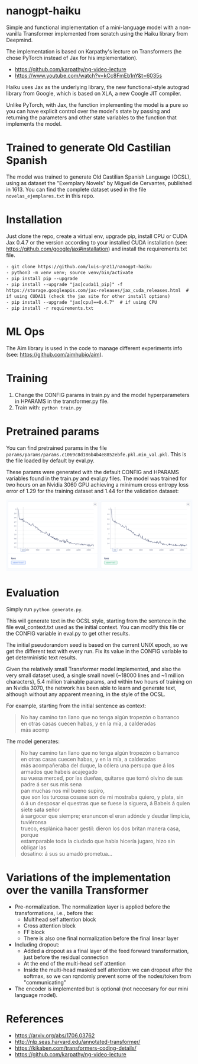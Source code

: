 # nanogpt-haiku

Simple and functional implementation of a mini-language model with a non-vanilla Transformer implemented from scratch using the Haiku library from Deepmind.

The implementation is based on Karpathy's lecture on Transformers (he chose PyTorch instead of Jax for his implementation).
- https://github.com/karpathy/ng-video-lecture
- https://www.youtube.com/watch?v=kCc8FmEb1nY&t=6035s

Haiku uses Jax as the underlying library, the new functional-style autograd library from Google, which is based on XLA, a new Coogle JIT compiler.

Unlike PyTorch, with Jax, the function implementing the model is a pure so you can have explicit control over the model's state by passing and returning the parameters and other state variables to the function that implements the model.

# Trained to generate Old Castilian Spanish
The model was trained to generate Old Castilian Spanish Language (OCSL), using as dataset the "Exemplary Novels" by Miguel de Cervantes, published in 1613. You can find the complete dataset used in the file `novelas_ejemplares.txt` in this repo.

# Installation
Just clone the repo, create a virtual env, upgrade pip, install CPU or CUDA Jax 0.4.7 or the version according to your installed CUDA installation (see: https://github.com/google/jax#installation) and install the requirements.txt file.

    - git clone https://github.com/luis-gnz11/nanogpt-haiku
    - python3 -m venv venv; source venv/bin/activate
    - pip install pip --upgrade
    - pip install --upgrade "jax[cuda11_pip]" -f https://storage.googleapis.com/jax-releases/jax_cuda_releases.html  # if using CUDA11 (check the jax site for other install options)
    - pip install --upgrade "jax[cpu]==0.4.7"  # if using CPU
    - pip install -r requirements.txt

#  ML Ops
The Aim library is used in the code to manage different experiments info (see: https://github.com/aimhubio/aim).

# Training
1. Change the CONFIG params in train.py and the model hyperparameters in HPARAMS in the transformer.py file.
2. Train with: `python train.py`

# Pretrained params
You can find pretrained params in the file `params/params/params.c1069c8d186b4b4e8852ebfe.pkl.min_val.pkl`. This is the file loaded by default by eval.py. 

These params were generated with the default CONFIG and HPARAMS variables found in the train.py and eval.py files. The model was trained for two hours on an Nvidia 3060 GPU achieving a minimum cross entropy loss error of 1.29 for the training dataset and 1.44 for the validation dataset:

![Train and valudation cross entropy loss](train_validation_loss.png)

# Evaluation
Simply run `python generate.py`.

This will generate text in the OCSL style, starting from the sentence in the file eval_context.txt used as the initial context. You can modify this file or the CONFIG variable in eval.py to get other results.

The initial pseudorandom seed is based on the current UNIX epoch, so we get the different text with every run. Fix its value in the CONFIG variable to get deterministic text results.

Given the relatively small Transformer model implemented, and also the very small dataset used, a single small novel (~18000 lines and ~1 million characters), 5.4 million trainable params, and within two hours of training on an Nvidia 3070, the network has been able to learn and generate text, although without any apparent meaning, in the style of the OCSL.

For example, starting from the initial sentence as context:

> No hay camino tan llano que no tenga algún tropezón o barranco<br>
> en otras casas cuecen habas, y en la mía, a calderadas<br>
> más acomp<br>

The model generates:

> No hay camino tan llano que no tenga algún tropezón o barranco<br>
> en otras casas cuecen habas, y en la mía, a calderadas<br>
>  más acompañeraba del duque, la cólera una persupa que á los armados que habeis acajegado<br>
> su vuesa merced, por las dueñas, quitarse que tomó olvíno de sus padre á ser sus mis sena<br>
> pan muchas nos mil bueno supiro,<br>
> que son los turcosa cosase son de mi mostraba quiero, y plata, sin<br>
> ó á un desposar el questras que se fuese la siguera, á Babeis á quien siete sata señor<br>
> á sargocer que siempre; eranuncon el eran adónde y deudar limpicia, tuviéronsa<br>
> trueco, esplánica hacer gestil: dieron los dos britan manera casa, porque<br>
> estamparable toda la ciudado que habia hicería jugaro, hizo sin obligar las<br>
> dosatino: á sus su amadó prometua...<br>

# Variations of the implementation over the vanilla Transformer
- Pre-normalization. The normalization layer is applied before the transformations, i.e., before the:
  - Multihead self attention block
  - Cross attention block
  - FF block
  - There is also one final normalization before the final linear layer
- Including dropout:
  - Added a dropout as a final layer of the feed forward transformation, just before the residual connection
  - At the end of the multi-head self attention
  - Inside the multi-head masked self attention: we can dropout after the softmax, so we can rqndomly prevent some of the nodes/token from "communicating"
- The encoder is implemented but is optional (not neccesary for our mini language model).

# References
- https://arxiv.org/abs/1706.03762
- http://nlp.seas.harvard.edu/annotated-transformer/
- https://kikaben.com/transformers-coding-details/
- https://github.com/karpathy/ng-video-lecture

